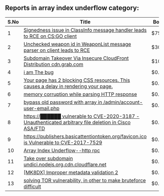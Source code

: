 ## Reports in array index underflow category:
| S.No | Title | Bounty |
| ---- | ----- | ------ |
| 1 | [Signedness issue in ClassInfo message handler leads to RCE on CS:GO client](https://hackerone.com/reports/876719) | $7500.0 |
| 2 | [Unchecked weapon id in WeaponList message parser on client leads to RCE](https://hackerone.com/reports/513154) | $3000.0 |
| 3 | [ Subdomain Takeover Via Insecure CloudFront Distribution cdn.grab.com](https://hackerone.com/reports/352869) | $1000.0 |
| 4 | [i am The bug](https://hackerone.com/reports/284807) | $0.0 |
| 5 | [Your page has 2 blocking CSS resources. This causes a delay in rendering your page.](https://hackerone.com/reports/365968) | $0.0 |
| 6 | [memory corruption while parsing HTTP response](https://hackerone.com/reports/320222) | $0.0 |
| 7 | [bypass old password with array in /admin/account-user-email.php](https://hackerone.com/reports/792895) | $0.0 |
| 8 | [https://██████ vulnerable to CVE-2020-3187 - Unauthenticated arbitrary file deletion in Cisco ASA/FTD](https://hackerone.com/reports/987090) | $0.0 |
| 9 | [https://publishers.basicattentiontoken.org/favicon.ico is Vulnerable to CVE-2017-7529](https://hackerone.com/reports/980856) | $0.0 |
| 10 | [Array Index Underflow--http rpc](https://hackerone.com/reports/825091) | $0.0 |
| 11 | [Take over subdomain undici.nodejs.org.cdn.cloudflare.net](https://hackerone.com/reports/1763817) | $0.0 |
| 12 | [[MK8DX] Improper metadata validation 2](https://hackerone.com/reports/1812732) | $0.0 |
| 13 | [solving TOR vulnerability, in other to make bruteforce difficult](https://hackerone.com/reports/268320) | $0.0 |